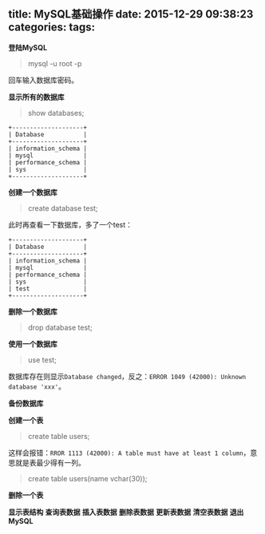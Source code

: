title: MySQL基础操作
date: 2015-12-29 09:38:23
categories:
tags:
---
__登陆MySQL__

>mysql -u root -p

回车输入数据库密码。

__显示所有的数据库__

>show databases;


```
+--------------------+
| Database           |
+--------------------+
| information_schema |
| mysql              |
| performance_schema |
| sys                |
+--------------------+
```
__创建一个数据库__

>create database test;

此时再查看一下数据库，多了一个test：

```
+--------------------+
| Database           |
+--------------------+
| information_schema |
| mysql              |
| performance_schema |
| sys                |
| test               |
+--------------------+
```

__删除一个数据库__

>drop database test;

__使用一个数据库__

>use test;

数据库存在则显示`Database changed`，反之：`ERROR 1049 (42000): Unknown database 'xxx'`。

__备份数据库__

__创建一个表__

>create table users;

这样会报错：`RROR 1113 (42000): A table must have at least 1 column`，意思就是表最少得有一列。

>create table users(name vchar(30));

__删除一个表__

>

__显示表结构__
__查询表数据__
__插入表数据__
__删除表数据__
__更新表数据__
__清空表数据__
__退出MySQL__




